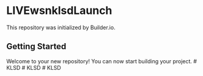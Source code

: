 # LIVEwsnklsdLaunch

This repository was initialized by Builder.io.

## Getting Started

Welcome to your new repository! You can now start building your project.
#   K L S D  
 #   K L S D  
 #   K L S D  
 